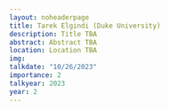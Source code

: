 ```yaml
---
layout: noheaderpage
title: Tarek Elgindi (Duke University)
description: Title TBA
abstract: Abstract TBA
location: Location TBA
img: 
talkdate: "10/26/2023"
importance: 2
talkyear: 2023
year: 2
---
```




